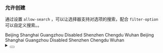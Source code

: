 ### 允许创建

通过设置 `allow-search` ，可以让选择器支持对选项的搜索，配合 `filter-option` 可以自定义搜索。。

<div class="cell-demo vp-raw">
  <yc-space
    direction="vertical"
    size="large">
    <yc-select
      :style="{ width: '320px' }"
      placeholder="Please select ..."
      allow-search>
      <yc-option>Beijing</yc-option>
      <yc-option>Shanghai</yc-option>
      <yc-option>Guangzhou</yc-option>
      <yc-option disabled>Disabled</yc-option>
      <yc-option>Shenzhen</yc-option>
      <yc-option>Chengdu</yc-option>
      <yc-option>Wuhan</yc-option>
    </yc-select>
    <yc-select
      :style="{ width: '320px' }"
      placeholder="Please select ..."
      :allow-search="{ retainInputValue: true }">
      <yc-option>Beijing</yc-option>
      <yc-option>Shanghai</yc-option>
      <yc-option>Guangzhou</yc-option>
      <yc-option disabled>Disabled</yc-option>
      <yc-option>Shenzhen</yc-option>
      <yc-option>Chengdu</yc-option>
      <yc-option>Wuhan</yc-option>
    </yc-select>
    <yc-select
      :options="options"
      :style="{ width: '320px' }"
      :loading="loading"
      placeholder="Please select ..."
      multiple
      @search="handleSearch" />
  </yc-space>
</div>

<script setup>
import { ref } from 'vue';
const options = ref(['Option1', 'Option2', 'Option3']);
const loading = ref(false);
const handleSearch = (value) => {
  if (value) {
    loading.value = true;
    setTimeout(() => {
      options.value = [
        `${value}-Option1`,
        `${value}-Option2`,
        `${value}-Option3`,
      ];
      loading.value = false;
    }, 2000);
  } else {
    options.value = [];
  }
};
</script>

<details>
<summary>
 <button class="code-btn"  >
    <icon-code />
 </button>
</summary>

```vue
<template>
  <yc-space
    direction="vertical"
    size="large">
    <yc-select
      :style="{ width: '320px' }"
      placeholder="Please select ..."
      allow-search>
      <yc-option>Beijing</yc-option>
      <yc-option>Shanghai</yc-option>
      <yc-option>Guangzhou</yc-option>
      <yc-option disabled>Disabled</yc-option>
      <yc-option>Shenzhen</yc-option>
      <yc-option>Chengdu</yc-option>
      <yc-option>Wuhan</yc-option>
    </yc-select>
    <yc-select
      :style="{ width: '320px' }"
      placeholder="Please select ..."
      :allow-search="{ retainInputValue: true }">
      <yc-option>Beijing</yc-option>
      <yc-option>Shanghai</yc-option>
      <yc-option>Guangzhou</yc-option>
      <yc-option disabled>Disabled</yc-option>
      <yc-option>Shenzhen</yc-option>
      <yc-option>Chengdu</yc-option>
      <yc-option>Wuhan</yc-option>
    </yc-select>
    <yc-select
      :options="options"
      :style="{ width: '320px' }"
      :loading="loading"
      placeholder="Please select ..."
      multiple
      @search="handleSearch" />
  </yc-space>
</template>

<script setup>
import { ref } from 'vue';
const options = ref(['Option1', 'Option2', 'Option3']);
const loading = ref(false);
const handleSearch = (value) => {
  if (value) {
    loading.value = true;
    setTimeout(() => {
      options.value = [
        `${value}-Option1`,
        `${value}-Option2`,
        `${value}-Option3`,
      ];
      loading.value = false;
    }, 2000);
  } else {
    options.value = [];
  }
};
</script>
```

</details>
